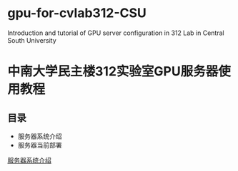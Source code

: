 # gpu-for-cvlab312-CSU
 Introduction and tutorial of GPU server configuration in 312 Lab in Central South University
# 中南大学民主楼312实验室GPU服务器使用教程
## 目录
- 服务器系统介绍
- 服务器当前部署

[服务器系统介绍](#服务器系统介绍)
